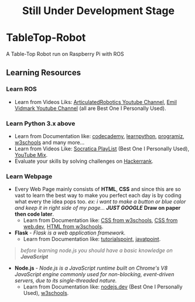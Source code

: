<h1 align=center>Still Under Development Stage</h1>

# TableTop-Robot
A Table-Top Robot run on Raspberry Pi with ROS

## Learning Resources 

### Learn ROS
* Learn from Videos Liks: [ArticulatedRobotics Youtube Channel](https://www.youtube.com/c/ArticulatedRobotics), [Emil Vidmark Youtube Channel](https://www.youtube.com/channel/UCBYAI-Dlvq2yKjgpL13L-9w/videos) (all are Best One I Personally Used).

### Learn Python 3.x above
* Learn from Documentation like: [codecademy](https://www.codecademy.com/learn/learn-python), [learnpython](https://www.learnpython.org/), [programiz](https://www.programiz.com/python-programming), [w3schools](https://www.w3schools.com/python/) and many more...
* Learn from Videos Like: [Socratica PlayList](https://www.youtube.com/watch?v=bY6m6_IIN94&list=PLi01XoE8jYohWFPpC17Z-wWhPOSuh8Er-) (Best One I Personally Used), [YouTube Mix](https://www.youtube.com/watch?v=Z1Yd7upQsXY&list=RDQM-RNJ9rUMQcE&start_radio=1).
* Evaluate your skills by solving challenges on [Hackerrank](https://www.hackerrank.com/domains/python?badge_type=python).

### Learn Webpage
* Every Web Page mainly consists of **HTML**, **CSS** and since this are so vast to learn the best way to make you perfect each day is by coding what every the idea pops too. _ex: i want to make a button or blue color and keep it in right side of my page... **JUST GOOGLE**_ **Draw on paper then code later**.
  * Learn from Documentation like: [CSS from w3schools](https://www.w3schools.com/css/), [CSS from web.dev](https://web.dev/learn/css/), [HTML from w3schools](https://www.w3schools.com/html/).
* **Flask** - _Flask is a web application framework._
  * Learn from Documentation like: [tutorialspoint](https://www.tutorialspoint.com/flask/index.htm), [javatpoint](https://www.javatpoint.com/flask-tutorial).
> _before learning node.js you should have a basic knowledge on **JavaScript**_
* **Node.js** - _Node.js is a JavaScript runtime built on Chrome's V8 JavaScript engine commonly used for non-blocking, event-driven servers, due to its single-threaded nature._
  * Learn from Documentation like: [nodejs.dev](https://nodejs.dev/en/learn/) (Best One I Personally Used), [w3schools](https://www.w3schools.com/nodejs/).
